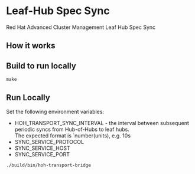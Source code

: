 [comment]: # ( Copyright Contributors to the Open Cluster Management project )

# Leaf-Hub Spec Sync
Red Hat Advanced Cluster Management Leaf Hub Spec Sync  

## How it works

## Build to run locally

```
make
```

## Run Locally

Set the following environment variables:

* HOH_TRANSPORT_SYNC_INTERVAL - the interval between subsequent periodic syncs from Hub-of-Hubs to leaf hubs.  
    The expected format is `number(units), e.g. 10s
* SYNC_SERVICE_PROTOCOL
* SYNC_SERVICE_HOST
* SYNC_SERVICE_PORT

```
./build/bin/hoh-transport-bridge
```
